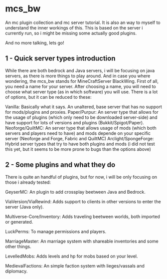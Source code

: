 # mcs_bw
An mc plugin collection and mc server tutorial.
It is also an way to myself to understand the inner workings of this.
This is based on the server i currently run, so i might be missing some actually good plugins.

And no more talking, lets go!

## 1 - Quick server types introduction

While there are both bedrock and Java servers, i will be focusing on java servers, as there is more things to play around.
And in case you where wondering, the mcs_bw stands for MineCraftServer BlackWing. First of all, you need a name for your server.
After choosing a name, you will need to choose what server type (as in which software) you will use. There is a lot of options, but it can be reduced to these:

Vanilla: Basically what it says. An unaltered, base server that has no support for mods/plugins and proxies.
Paper/Purpur: An server type that allows for the usage of plugins (which only need to be downloaded server-side) and have support for lots of versions and plugins (Bukkit/Spigot/Paper).
Neoforge/QuiltMC: An server type that allows usage of mods (which both servers and players need to have) and mods depende on your specific server (Neoforge and Forge, Fabric and QuiltMC)
Arclight/SpongeForge: Hybrid server types that try to have both plugins and mods (i did not test this yet, but it seems to be more prone to bugs than the options above)

## 2 - Some plugins and what they do

There is quite an handful of plugins, but for now, i will be only focusing on those i already tested:

GeyserMC: An plugin to add crossplay beetween Java and Bedrock.

ViaVersion/ViaRewind: Adds support to clients in other versions to enter the server (Java only).

Multiverse-Core/Inventory: Adds traveling beetween worlds, both imported or generated.

LuckPerms: To manage permissions and players.

MarriageMaster: An marriage system with shareable inventories and some other things.

LevelledMobs: Adds levels and hp for mobs based on your level.

MedievalFactions: An simple faction system with lieges/vassals and diplomacy.
